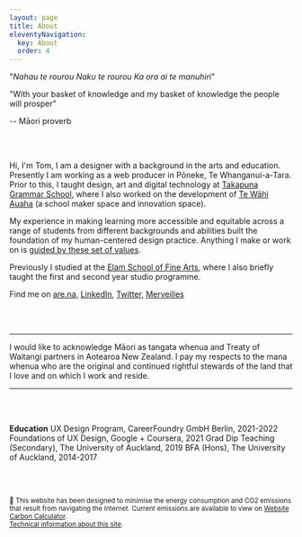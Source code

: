 ```yaml
---
layout: page
title: About
eleventyNavigation:
  key: About
  order: 4
---
```


<div class="insight">

"_Nahau te rourou_
_Naku te rourou_
_Ka ora ai te manuhiri_"

"With your basket of knowledge
and my basket of knowledge
the people will prosper"

-- Māori proverb

</div>

<br><br>

Hi, I'm Tom,
I am a designer with a background in the arts and education. Presently I am working as a web producer in Pōneke, Te Whanganui-a-Tara. Prior to this, I taught design, art and digital technology at [Takapuna Grammar School](https://takapuna.school.nz), where I also worked on the development of [Te Wāhi Auaha](https://tewahi.com) (a school maker space and innovation space).

My experience in making learning more accessible and equitable across a range of students from different backgrounds and abilities built the foundation of my human-centered design practice. Anything I make or work on is [guided by these set of values](/values "a list of values I work by").

Previously I studied at the [Elam School of Fine Arts](https://elamartists.ac.nz/ "Elam School of Fine Arts"), where I also briefly taught the first and second year studio programme. 

Find me on [are.na](https://are.na/tom "Are.na"), [LinkedIn](https://linkedin.com/in/tom-hackshaw "LinkedIn"), [Twitter](https://twitter.com/tomhackshaw "Twitter"), [Merveilles](https://merveilles.town/@tomupom "Merveilles, a Mastodon instance")

<br><br>

---

I would like to acknowledge Māori as tangata whenua and Treaty of Waitangi partners in Aotearoa New Zealand. I pay my respects to the mana whenua who are the original and continued rightful stewards of the land that I love and on which I work and reside.

---

<br><br>

**Education** 
UX Design Program, CareerFoundry GmbH Berlin, 2021-2022
Foundations of UX Design, Google + Coursera, 2021
Grad Dip Teaching (Secondary), The University of Auckland, 2019
BFA (Hons), The University of Auckland, 2014-2017 

<br><br>

<div class="insightgreen">

<small>🌳 This website has been designed to minimise the energy consumption and CO2 emissions that result from navigating the Internet. Current emissions are available to view on [Website Carbon Calculator](https://www.websitecarbon.com/website/tom-so/ "Website Carbon Calculator for tom.so"). <br/>
[Technical information about this site](/siteinfo "some information on how this site has been built").</small>

</div>

